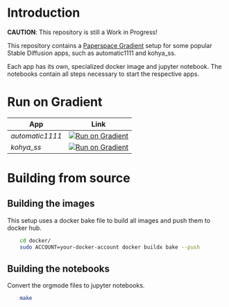 # Introduction

**CAUTION**: This repository is still a Work in Progress!

This repository contains a [Paperspace
Gradient](https://www.paperspace.com/ "Paperspace") setup for some
popular Stable Diffusion apps, such as automatic1111 and kohya_ss.

Each app has its own, specialized docker image and jupyter
notebook. The notebooks contain all steps necessary to start the
respective apps.

# Run on Gradient

| App             | Link                                                                                                                                                                                                |
|-----------------|-----------------------------------------------------------------------------------------------------------------------------------------------------------------------------------------------------|
| *automatic1111* | [![Run on Gradient](https://assets.paperspace.io/img/gradient-badge.svg)](https://console.paperspace.com/github/palaga/paperspace-ui/blob/main/a1111.ipynb?container=palaga/gradient-automatic1111) |
| *kohya_ss*      | [![Run on Gradient](https://assets.paperspace.io/img/gradient-badge.svg)](https://console.paperspace.com/github/palaga/paperspace-ui/blob/main/kohya_ss.ipynb?container=palaga/gradient-kohya_ss)   |


# Building from source

## Building the images

This setup uses a docker bake file to build all images and push them
to docker hub.

```bash
    cd docker/
    sudo ACCOUNT=your-docker-account docker buildx bake --push
```

## Building the notebooks

Convert the orgmode files to jupyter notebooks.

```bash
    make
```

